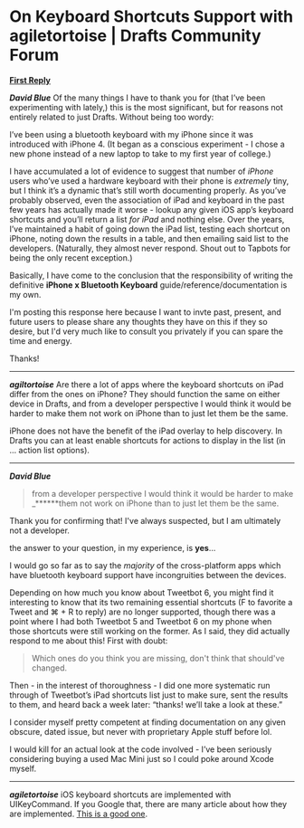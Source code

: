 # On Keyboard Shortcuts Support with agiletortoise | Drafts Community Forum

[**First Reply**](https://forums.getdrafts.com/t/does-keyboard-shortcuts-cheatsheet-exists/8503/13)

***David Blue***
Of the many things I have to thank you for (that I’ve been experimenting with lately,) this is the most significant, but for reasons not entirely related to just Drafts. Without being too wordy:

I’ve been using a bluetooth keyboard with my iPhone since it was introduced with iPhone 4. (It began as a conscious experiment - I chose a new phone instead of a new laptop to take to my first year of college.) 

I have accumulated a lot of evidence to suggest that number of *iPhone* users who’ve used a hardware keyboard with their phone is *extremely* tiny, but I think it’s a dynamic that’s still worth documenting properly. As you’ve probably observed, even the association of iPad and keyboard in the past few years has actually made it worse - lookup any given iOS app’s keyboard shortcuts and you’ll return a list *for iPad* and nothing else. Over the years, I’ve maintained a habit of going down the iPad list, testing each shortcut on iPhone, noting down the results in a table, and then emailing said list to the developers. (Naturally, they almost never respond. Shout out to Tapbots for being the only recent exception.)

Basically, I have come to the conclusion that the responsibility of writing the definitive **iPhone x Bluetooth Keyboard** guide/reference/documentation is my own. 

I'm posting this response here because I want to invte past, present, and future users to please share any thoughts they have on this if they so desire, but I'd very much like to consult you privately if you can spare the time and energy. 

Thanks!

***

***agiltortoise***
Are there a lot of apps where the keyboard shortcuts on iPad differ from the ones on iPhone? They should function the same on either device in Drafts, and from a developer perspective I would think it would be harder to make them not work on iPhone than to just let them be the same.

iPhone does not have the benefit of the iPad overlay to help discovery. In Drafts you can at least enable shortcuts for actions to display in the list (in … action list options).

***
***David Blue***
> from a developer perspective I would think it would be harder to make _******them not work on iPhone than to just let them be the same.

Thank you for confirming that! I've always suspected, but I am ultimately not a developer. 

the answer to your question, in my experience, is **yes**…

I would go so far as to say the _majority_ of the cross-platform apps which have bluetooth keyboard support have incongruities between the devices.

Depending on how much you know about Tweetbot 6, you might find it interesting to know that its two remaining essential shortcuts (F to favorite a Tweet and ⌘ + R to reply) are no longer supported, though there was a point where I had both Tweetbot 5 and Tweetbot 6 on my phone when those shortcuts were still working on the former. As I said, they did actually respond to me about this! First with doubt:

> Which ones do you think you are missing, don't think that should've changed.

Then - in the interest of thoroughness - I did one more systematic run through of Tweetbot’s iPad shortcuts list just to make sure, sent the results to them, and heard back a week later: “thanks! we’ll take a look at these.”

I consider myself pretty competent at finding documentation on any given obscure, dated issue, but never with proprietary Apple stuff before lol.

I would kill for an actual look at the code involved - I’ve been seriously considering buying a used Mac Mini just so I could poke around Xcode myself.

***
***agiletortoise***
iOS keyboard shortcuts are implemented with UIKeyCommand. If you Google that, there are many article about how they are implemented. [This is a good one](https://nshipster.com/uikeycommand/).